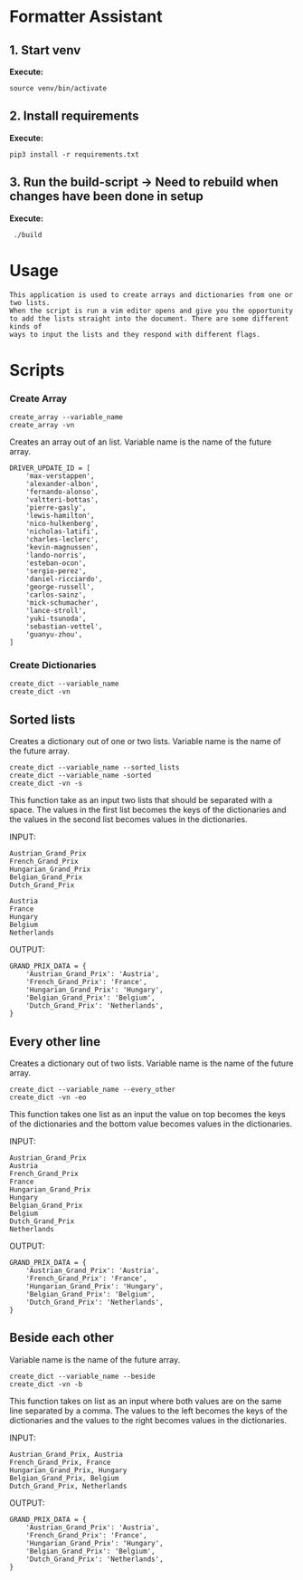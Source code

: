 # Formatter Assistant

## 1. Start venv

**Execute:**

```
source venv/bin/activate
```

## 2. Install requirements

**Execute:**

```
pip3 install -r requirements.txt
```

## 3. Run the build-script -> Need to rebuild when changes have been done in setup

**Execute:**

```
 ./build
```

# Usage

```
This application is used to create arrays and dictionaries from one or two lists.
When the script is run a vim editor opens and give you the opportunity
to add the lists straight into the document. There are some different kinds of
ways to input the lists and they respond with different flags.
```

# Scripts

### Create Array

```
create_array --variable_name
create_array -vn
```

Creates an array out of an list.
Variable name is the name of the future array.

```
DRIVER_UPDATE_ID = [
    'max-verstappen',
    'alexander-albon',
    'fernando-alonso',
    'valtteri-bottas',
    'pierre-gasly',
    'lewis-hamilton',
    'nico-hulkenberg',
    'nicholas-latifi',
    'charles-leclerc',
    'kevin-magnussen',
    'lando-norris',
    'esteban-ocon',
    'sergio-perez',
    'daniel-ricciardo',
    'george-russell',
    'carlos-sainz',
    'mick-schumacher',
    'lance-stroll',
    'yuki-tsunoda',
    'sebastian-vettel',
    'guanyu-zhou',
]

```

### Create Dictionaries

```
create_dict --variable_name
create_dict -vn
```

## Sorted lists

Creates a dictionary out of one or two lists.
Variable name is the name of the future array.

```
create_dict --variable_name --sorted_lists
create_dict --variable_name -sorted
create_dict -vn -s
```

This function take as an input two lists that should be separated with a space.
The values in the first list becomes the keys of the dictionaries and
the values in the second list becomes values in the dictionaries.

INPUT:

```
Austrian_Grand_Prix
French_Grand_Prix
Hungarian_Grand_Prix
Belgian_Grand_Prix
Dutch_Grand_Prix

Austria
France
Hungary
Belgium
Netherlands
```

OUTPUT:

```
GRAND_PRIX_DATA = {
    'Austrian_Grand_Prix': 'Austria',
    'French_Grand_Prix': 'France',
    'Hungarian_Grand_Prix': 'Hungary',
    'Belgian_Grand_Prix': 'Belgium',
    'Dutch_Grand_Prix': 'Netherlands',
}

```

## Every other line

Creates a dictionary out of two lists.
Variable name is the name of the future array.

```
create_dict --variable_name --every_other
create_dict -vn -eo
```

This function takes one list as an input the value on top becomes the keys of the dictionaries
and the bottom value becomes values in the dictionaries.

INPUT:

```
Austrian_Grand_Prix
Austria
French_Grand_Prix
France
Hungarian_Grand_Prix
Hungary
Belgian_Grand_Prix
Belgium
Dutch_Grand_Prix
Netherlands
```

OUTPUT:

```
GRAND_PRIX_DATA = {
    'Austrian_Grand_Prix': 'Austria',
    'French_Grand_Prix': 'France',
    'Hungarian_Grand_Prix': 'Hungary',
    'Belgian_Grand_Prix': 'Belgium',
    'Dutch_Grand_Prix': 'Netherlands',
}

```

## Beside each other

Variable name is the name of the future array.

```
create_dict --variable_name --beside
create_dict -vn -b
```

This function takes on list as an input where both values are on the same line separated by a comma.
The values to the left becomes the keys of the dictionaries and
the values to the right becomes values in the dictionaries.

INPUT:

```
Austrian_Grand_Prix, Austria
French_Grand_Prix, France
Hungarian_Grand_Prix, Hungary
Belgian_Grand_Prix, Belgium
Dutch_Grand_Prix, Netherlands
```

OUTPUT:

```
GRAND_PRIX_DATA = {
    'Austrian_Grand_Prix': 'Austria',
    'French_Grand_Prix': 'France',
    'Hungarian_Grand_Prix': 'Hungary',
    'Belgian_Grand_Prix': 'Belgium',
    'Dutch_Grand_Prix': 'Netherlands',
}

```
